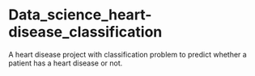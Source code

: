 # Data_science_heart-disease_classification
A heart disease project with classification problem to predict  whether a patient has a heart disease or not.
